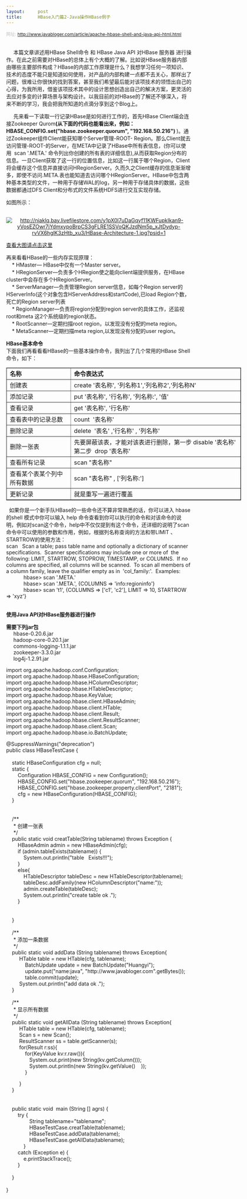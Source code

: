 ```yaml
---
layout:     post
title:      HBase入门篇2-Java操作HBase例子
---
```

<div id="article_content" class="article_content clearfix csdn-tracking-statistics" data-pid="blog" data-mod="popu_307" data-dsm="post">
								            <link rel="stylesheet" href="https://csdnimg.cn/release/phoenix/template/css/ck_htmledit_views-f76675cdea.css">
						<div class="htmledit_views" id="content_views">
                
<span style="font-size:12px;color:#C0C0C0;">网址: <a href="http://www.javabloger.com/article/apache-hbase-shell-and-java-api-html.html" rel="nofollow">
<span style="color:#C0C0C0;">http://www.javabloger.com/article/apache-hbase-shell-and-java-api-html.html</span></a></span><br><br><p>     本篇文章讲述用HBase Shell命令 和 HBase Java API 对HBase 服务器 进行操作。在此之前需要对HBase的总体上有个大概的了解。比如说HBase服务器内部由哪些主要部件构成？HBase的内部工作原理是什么？我想学习任何一项知识、技术的态度不能只是知道如何使用，对产品的内部构建一点都不去关心，那样出了问题，很难让你很快的找到答案，甚至我们希望最后能对该项技术的领悟出自己的心得，为我所用，借鉴该项技术其中的设计思想创造出自己的解决方案，更灵活的去应对多变的计算场景与架构设计。以我目前的对HBase的了解还不够深入，将来不断的学习，我会把我所知道的点滴分享到这个Blog上。</p>
<p>     先来看一下读取一行记录HBase是如何进行工作的，首先HBase Client端会连接Zookeeper Qurom<strong>(从下面的代码也能看出来，例如：HBASE_CONFIG.set("hbase.zookeeper.quorum", "192.168.50.216")
</strong>)。通过Zookeeper组件Client能获知哪个Server管理-ROOT- Region。那么Client就去访问管理-ROOT-的Server，在META中记录了HBase中所有表信息，(你可以使用  scan '.META.' 命令列出你创建的所有表的详细信息),从而获取Region分布的信息。一旦Client获取了这一行的位置信息，比如这一行属于哪个Region，Client将会缓存这个信息并直接访问HRegionServer。久而久之Client缓存的信息渐渐增多，即使不访问.META.表也能知道去访问哪个HRegionServer。HBase中包含两种基本类型的文件，一种用于存储WAL的log，另一种用于存储具体的数据，这些数据都通过DFS
 Client和分布式的文件系统HDFS进行交互实现存储。</p>
<p>如图所示：</p>
<p style="text-align:center;"><a href="http://niaklq.bay.livefilestore.com/y1pX0l7uDaGqyf11KWFupkIkan9-yVosEZOno4HK8qpCdO8NIfbtwrYtckBTf73hsoDphtQ34WLC36HmqWLsHUrkFpMpuflRs_t/HBase-Architecture-1.jpg?psid=1" rel="nofollow"><br><img alt="http://niaklq.bay.livefilestore.com/y1pX0l7uDaGqyf11KWFupkIkan9-yVosEZOwr7jYdmxypoBrpCS3gFLRE1SSVoQKJzdNm5p_xJtDydyp-rvVX6hglK3zHtb_xu3/HBase-Architecture-1.jpg?psid=1" src="http://niaklq.bay.livefilestore.com/y1pX0l7uDaGqyf11KWFupkIkan9-yVosEZOwr7jYdmxypoBrpCS3gFLRE1SSVoQKJzdNm5p_xJtDydyp-rvVX6hglK3zHtb_xu3/HBase-Architecture-1.jpg?psid=1"><br></a></p>
<p><a href="http://niaklq.bay.livefilestore.com/y1pX0l7uDaGqyf11KWFupkIkan9-yVosEZOno4HK8qpCdO8NIfbtwrYtckBTf73hsoDphtQ34WLC36HmqWLsHUrkFpMpuflRs_t/HBase-Architecture-1.jpg?psid=1" rel="nofollow">查看大图请点击这里<br></a></p>
<p>再来看看HBase的一些内存实现原理：    <br>
    * HMaster— HBase中仅有一个Master server。<br>
    * HRegionServer—负责多个HRegion使之能向client端提供服务，在HBase cluster中会存在多个HRegionServer。<br>
    * ServerManager—负责管理Region server信息，如每个Region server的HServerInfo(这个对象包含HServerAddress和startCode),已load Region个数，死亡的Region server列表<br>
    * RegionManager—负责将region分配到region server的具体工作，还监视root和meta 这2个系统级的region状态。<br>
    * RootScanner—定期扫描root region，以发现没有分配的meta region。<br>
    * MetaScanner—定期扫描meta region,以发现没有分配的user region。</p>
<p><strong>HBase基本命令</strong><br>
下面我们再看看看HBase的一些基本操作命令，我列出了几个常用的HBase Shell命令，如下：</p>
<table border="1" cellpadding="1" cellspacing="1" style="width:639px;"><tbody><tr><td><strong>名称<br></strong></td>
<td><strong>命令表达式<br></strong></td>
</tr><tr><td>创建表</td>
<td>create '表名称', '列名称1','列名称2','列名称N'</td>
</tr><tr><td>添加记录      </td>
<td>put '表名称', '行名称', '列名称:', '值'</td>
</tr><tr><td>查看记录</td>
<td>get '表名称', '行名称'</td>
</tr><tr><td>查看表中的记录总数</td>
<td>count  '表名称'</td>
</tr><tr><td>删除记录</td>
<td>delete  '表名' ,'行名称' , '列名称'</td>
</tr><tr><td>删除一张表</td>
<td>先要屏蔽该表，才能对该表进行删除，第一步 disable '表名称' 第二步  drop '表名称'</td>
</tr><tr><td>查看所有记录</td>
<td>scan "表名称"  </td>
</tr><tr><td>查看某个表某个列中所有数据</td>
<td>scan "表名称" , ['列名称:']</td>
</tr><tr><td>更新记录 </td>
<td>就是重写一遍进行覆盖</td>
</tr></tbody></table><p>  如果你是一个新手队HBase的一些命令还不算非常熟悉的话，你可以进入 hbase 的shell 模式中你可以输入 help 命令查看到你可以执行的命令和对该命令的说明，例如对scan这个命令，help中不仅仅提到有这个命令，还详细的说明了scan命令中可以使用的参数和作用，例如，根据列名称查询的方法和带LIMIT 、STARTROW的使用方法：<br>
scan   Scan a table; pass table name and optionally a dictionary of scanner specifications.  Scanner specifications may include one or more of  the following: LIMIT, STARTROW, STOPROW, TIMESTAMP, or COLUMNS.  If no columns are specified, all columns will be
 scanned.  To scan all members of a column family, leave the qualifier empty as in  'col_family:'.  Examples:<br>
            hbase&gt; scan '.META.'<br>
            hbase&gt; scan '.META.', {COLUMNS =&gt; 'info:regioninfo'}<br>
            hbase&gt; scan 't1', {COLUMNS =&gt; ['c1', 'c2'], LIMIT =&gt; 10, STARTROW =&gt; 'xyz'}</p>
<p><strong><br>
使用Java API对HBase服务器进行操作<br></strong></p>
<p><strong>需要下列jar包</strong><br>
     hbase-0.20.6.jar<br>
     hadoop-core-0.20.1.jar<br>
     commons-logging-1.1.1.jar<br>
     zookeeper-3.3.0.jar<br>
     log4j-1.2.91.jar</p>
<p>import org.apache.hadoop.conf.Configuration;<br>
import org.apache.hadoop.hbase.HBaseConfiguration;<br>
import org.apache.hadoop.hbase.HColumnDescriptor;<br>
import org.apache.hadoop.hbase.HTableDescriptor;<br>
import org.apache.hadoop.hbase.KeyValue;<br>
import org.apache.hadoop.hbase.client.HBaseAdmin;<br>
import org.apache.hadoop.hbase.client.HTable;<br>
import org.apache.hadoop.hbase.client.Result;<br>
import org.apache.hadoop.hbase.client.ResultScanner;<br>
import org.apache.hadoop.hbase.client.Scan;<br>
import org.apache.hadoop.hbase.io.BatchUpdate;</p>
<p>@SuppressWarnings("deprecation")<br>
public class HBaseTestCase {<br>
    <br>
    static HBaseConfiguration cfg = null;<br>
    static {<br>
        Configuration HBASE_CONFIG = new Configuration();<br>
        HBASE_CONFIG.set("hbase.zookeeper.quorum", "192.168.50.216");<br>
        HBASE_CONFIG.set("hbase.zookeeper.property.clientPort", "2181");<br>
        cfg = new HBaseConfiguration(HBASE_CONFIG);<br>
    }<br>
    <br>
    <br>
    /**<br>
     * 创建一张表<br>
     */<br>
    public static void creatTable(String tablename) throws Exception {<br>
        HBaseAdmin admin = new HBaseAdmin(cfg);<br>
        if (admin.tableExists(tablename)) {<br>
            System.out.println("table   Exists!!!");<br>
        }<br>
        else{<br>
            HTableDescriptor tableDesc = new HTableDescriptor(tablename);<br>
            tableDesc.addFamily(new HColumnDescriptor("name:"));<br>
            admin.createTable(tableDesc);<br>
            System.out.println("create table ok .");<br>
        }<br>
    <br>
         <br>
    }<br>
    <br>
    /**<br>
     * 添加一条数据<br>
     */<br>
    public static void addData (String tablename) throws Exception{<br>
         HTable table = new HTable(cfg, tablename);<br>
             BatchUpdate update = new BatchUpdate("Huangyi");  <br>
             update.put("name:java", "http://www.javabloger.com".getBytes());  <br>
             table.commit(update);  <br>
         System.out.println("add data ok .");<br>
    }<br>
    <br>
    /**<br>
     * 显示所有数据<br>
     */<br>
    public static void getAllData (String tablename) throws Exception{<br>
         HTable table = new HTable(cfg, tablename);<br>
         Scan s = new Scan();<br>
         ResultScanner ss = table.getScanner(s);<br>
         for(Result r:ss){<br>
             for(KeyValue kv:r.raw()){<br>
                System.out.print(new String(kv.getColumn()));<br>
                System.out.println(new String(kv.getValue()    ));<br>
             }</p>
<p>         }<br>
    }<br>
    <br>
    <br>
    public static void  main (String [] agrs) {<br>
        try {<br>
                String tablename="tablename";<br>
                HBaseTestCase.creatTable(tablename);<br>
                HBaseTestCase.addData(tablename);<br>
                HBaseTestCase.getAllData(tablename);<br>
            } <br>
        catch (Exception e) {<br>
            e.printStackTrace();<br>
        }<br>
        <br>
    }<br>
    <br>
}</p>
            </div>
                </div>